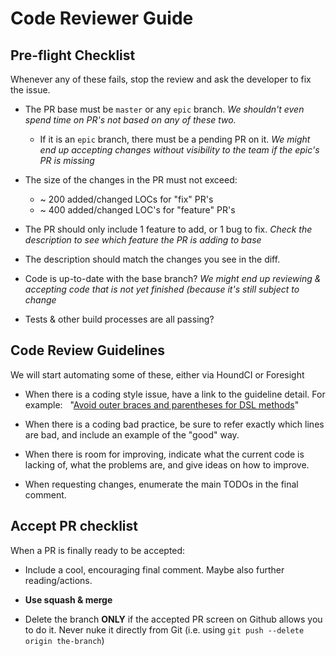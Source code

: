 # Code Reviewer Guide

## Pre-flight Checklist

Whenever any of these fails, stop the review and ask the developer to fix the issue.

- The PR base must be `master` or any `epic` branch. *We shouldn't even spend time on PR's not based on any of these two.*

  - If it is an `epic` branch, there must be a pending PR on it. *We might end up accepting changes without visibility to the team if the epic's PR is missing*

- The size of the changes in the PR must not exceed:
  - ~ 200 added/changed LOCs for "fix" PR's
  - ~ 400 added/changed LOC's for "feature" PR's

- The PR should only include 1 feature to add, or 1 bug to fix. *Check the description to see which feature the PR is adding to base*

- The description should match the changes you see in the diff.

- Code is up-to-date with the base branch? *We might end up reviewing & accepting code that is not yet finished (because it's still subject to change*

- Tests & other build processes are all passing?

## Code Review Guidelines

We will start automating some of these, either via HoundCI or Foresight

* When there is a coding style issue, have a link to the guideline detail. For example:
   "[Avoid outer braces and parentheses for DSL methods](https://github.com/bbatsov/ruby-style-guide#no-dsl-decorating)"

* When there is a coding bad practice, be sure to refer exactly which lines are bad, and include an example of the "good" way.

* When there is room for improving, indicate what the current code is lacking of, what the problems are, and give ideas on how to improve.

* When requesting changes, enumerate the main TODOs in the final comment.

## Accept PR checklist

When a PR is finally ready to be accepted:

* Include a cool, encouraging final comment. Maybe also further reading/actions.

* **Use squash & merge**

* Delete the branch **ONLY** if the accepted PR screen on Github allows you to do it. Never nuke it directly from Git (i.e. using `git push --delete origin the-branch`)
